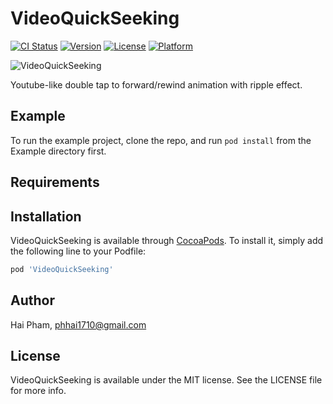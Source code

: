 # VideoQuickSeeking

[![CI Status](https://img.shields.io/travis/phhai1710/VideoQuickSeeking.svg?style=flat)](https://travis-ci.org/phhai1710/VideoQuickSeeking)
[![Version](https://img.shields.io/cocoapods/v/VideoQuickSeeking.svg?style=flat)](https://cocoapods.org/pods/VideoQuickSeeking)
[![License](https://img.shields.io/cocoapods/l/VideoQuickSeeking.svg?style=flat)](https://cocoapods.org/pods/VideoQuickSeeking)
[![Platform](https://img.shields.io/cocoapods/p/VideoQuickSeeking.svg?style=flat)](https://cocoapods.org/pods/VideoQuickSeeking)

![VideoQuickSeeking](https://github.com/phhai1710/VideoQuickSeeking/blob/master/Resources/sample.gif?raw=true)

Youtube-like double tap to forward/rewind animation with ripple effect.
  
## Example

To run the example project, clone the repo, and run `pod install` from the Example directory first.

## Requirements

## Installation

VideoQuickSeeking is available through [CocoaPods](https://cocoapods.org). To install
it, simply add the following line to your Podfile:

```ruby
pod 'VideoQuickSeeking'
```

## Author

Hai Pham, phhai1710@gmail.com

## License

VideoQuickSeeking is available under the MIT license. See the LICENSE file for more info.
